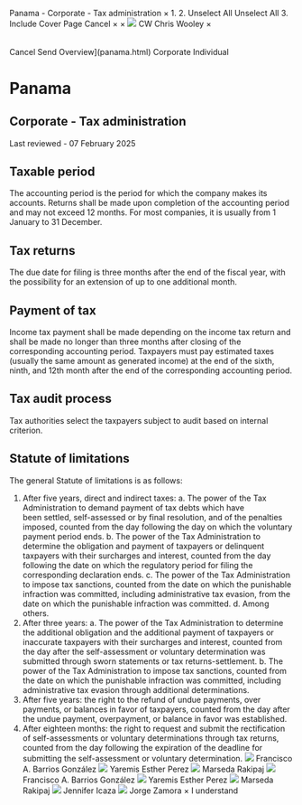 Panama - Corporate - Tax administration
×
1.
2.
Unselect All
Unselect All
3.
Include Cover Page
Cancel
×
×
![](-/media/world-wide-tax-summaries/attachments/global---chris-wooley.ashx%3Frev=ac5e5f3223b34096b1afc2a6009c7320&revision=ac5e5f32-23b3-4096-b1af-c2a6009c7320&hash=859B7ADC84DC2CBEC9760E9E6EE7DE6D0A8BFCDF)
CW
Chris Wooley
×
######
Cancel
Send
Overview](panama.html)
Corporate
Individual
# Panama
## Corporate - Tax administration
Last reviewed - 07 February 2025
## Taxable period
The accounting period is the period for which the company makes its accounts. Returns shall be made upon completion of the accounting period and may not exceed 12 months. For most companies, it is usually from 1 January to 31 December.
## Tax returns
The due date for filing is three months after the end of the fiscal year, with the possibility for an extension of up to one additional month.
## Payment of tax
Income tax payment shall be made depending on the income tax return and shall be made no longer than three months after closing of the corresponding accounting period.
Taxpayers must pay estimated taxes (usually the same amount as generated income) at the end of the sixth, ninth, and 12th month after the end of the corresponding accounting period.
## Tax audit process
Tax authorities select the taxpayers subject to audit based on internal criterion.
## Statute of limitations
The general Statute of limitations is as follows:
1. After five years, direct and indirect taxes:
a. The power of the Tax Administration to demand payment of tax debts which have been settled, self-assessed or by final resolution, and of the penalties imposed, counted from the day following the day on which the voluntary payment period ends.
b. The power of the Tax Administration to determine the obligation and payment of taxpayers or delinquent taxpayers with their surcharges and interest, counted from the day following the date on which the regulatory period for filing the corresponding declaration ends.
c. The power of the Tax Administration to impose tax sanctions, counted from the date on which the punishable infraction was committed, including administrative tax evasion, from the date on which the punishable infraction was committed.
d. Among others.
2. After three years:
a. The power of the Tax Administration to determine the additional obligation and the additional payment of taxpayers or inaccurate taxpayers with their surcharges and interest, counted from the day after the self-assessment or voluntary determination was submitted through sworn statements or tax returns-settlement.
b. The power of the Tax Administration to impose tax sanctions, counted from the date on which the punishable infraction was committed, including administrative tax evasion through additional determinations.
3. After five years: the right to the refund of undue payments, over payments, or balances in favor of taxpayers, counted from the day after the undue payment, overpayment, or balance in favor was established.
4. After eighteen months: the right to request and submit the rectification of self-assessments or voluntary determinations through tax returns, counted from the day following the expiration of the deadline for submitting the self-assessment or voluntary determination.
![](-/media/world-wide-tax-summaries/attachments/panama---francisco-barrios.ashx%3Frev=a27cc0c4bf394c4f9fb10deab9f495ee&revision=a27cc0c4-bf39-4c4f-9fb1-0deab9f495ee&hash=D080020EACFEB25C57623DFE258B24FC4263C368)
Francisco A. Barrios González
![](-/media/world-wide-tax-summaries/panamayaremis-esther-perezphoto-yppng20230117163743102.ashx%3Frev=0fccc6c65dff47cf89d26ac01c58f8f4&revision=0fccc6c6-5dff-47cf-89d2-6ac01c58f8f4&hash=02EB6FB7292D0D290CA3A352D71B1C434A0DEA7D)
Yaremis Esther Perez
![](-/media/world-wide-tax-summaries/panamamarseda-rakipajpanama--marseda-rakipajjpg20230117180927462.ashx%3Frev=e66069296cb24b34969dd74fe8d5e9d7&revision=e6606929-6cb2-4b34-969d-d74fe8d5e9d7&hash=E7FC0D8E57F71C820A215D89ACAC4473A14199AA)
Marseda Rakipaj
![](-/media/world-wide-tax-summaries/attachments/panama---francisco-barrios.ashx%3Frev=a27cc0c4bf394c4f9fb10deab9f495ee&revision=a27cc0c4-bf39-4c4f-9fb1-0deab9f495ee&hash=D080020EACFEB25C57623DFE258B24FC4263C368)
Francisco A. Barrios González
![](-/media/world-wide-tax-summaries/panamayaremis-esther-perezphoto-yppng20230117163743102.ashx%3Frev=0fccc6c65dff47cf89d26ac01c58f8f4&revision=0fccc6c6-5dff-47cf-89d2-6ac01c58f8f4&hash=02EB6FB7292D0D290CA3A352D71B1C434A0DEA7D)
Yaremis Esther Perez
![](-/media/world-wide-tax-summaries/panamamarseda-rakipajpanama--marseda-rakipajjpg20230117180927462.ashx%3Frev=e66069296cb24b34969dd74fe8d5e9d7&revision=e6606929-6cb2-4b34-969d-d74fe8d5e9d7&hash=E7FC0D8E57F71C820A215D89ACAC4473A14199AA)
Marseda Rakipaj
![](-/media/world-wide-tax-summaries/panamajennifer-icazaphoto-jipng20230117164825731.ashx%3Frev=054bf96e7fa74ca9a73cc232717e360b&revision=054bf96e-7fa7-4ca9-a73c-c232717e360b&hash=70DFF195E4857CC77860D27FB3FD6D870EBE6F87)
Jennifer Icaza
![](-/media/world-wide-tax-summaries/panamajorge-zamorajorge-zamora-png20210720165246414.ashx%3Frev=52085654738e4b9a9299a274b61c87c0&revision=52085654-738e-4b9a-9299-a274b61c87c0&hash=3736F834A11ABDA38304063F5FE45F0E73577DBE)
Jorge Zamora
×
I understand